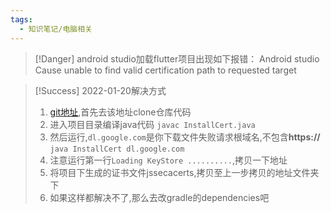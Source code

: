 ```yaml
---
tags:
  - 知识笔记/电脑相关
---
```

>[!Danger] android studio加载flutter项目出现如下报错：
>Android studio Cause unable to find valid certification path to requested target

>[!Success] 2022-01-20解决方式
>1. [git地址](https://github.com/escline/InstallCert),首先去该地址clone仓库代码
>2. 进入项目目录编译java代码 `javac InstallCert.java`
>3. 然后运行,`dl.google.com`是你下载文件失败请求根域名,不包含**https://**  `java InstallCert dl.google.com`
>4. 注意运行第一行`Loading KeyStore ..........`,拷贝一下地址
>5. 将项目下生成的证书文件jssecacerts,拷贝至上一步拷贝的地址文件夹下
>6. 如果这样都解决不了,那么去改gradle的dependencies吧


